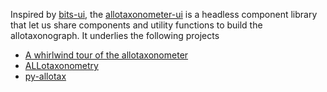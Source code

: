 Inspired by [bits-ui](https://bits-ui.com/), the [allotaxonometer-ui](https://github.com/Vermont-Complex-Systems/allotaxonometer-ui) is a headless component library that let us share components and utility functions to build the allotaxonograph. It underlies the following projects

- [A whirlwind tour of the allotaxonometer](https://vermont-complex-systems.github.io/complex-stories/)
- [ALLotaxonometry](https://vermont-complex-systems.github.io/complex-stories/allotaxonometry)
- [py-allotax](https://github.com/compstorylab/py-allotax)

